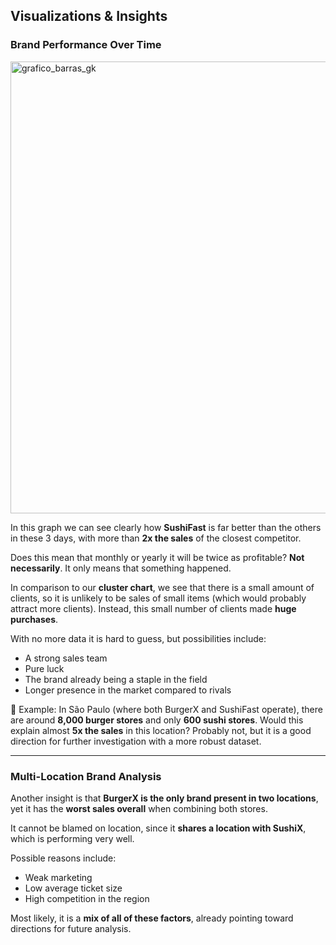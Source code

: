 ## Visualizations & Insights

### Brand Performance Over Time
<img width="1294" height="723" alt="grafico_barras_gk" src="https://github.com/user-attachments/assets/3d254ebe-d46f-4c29-858d-3f85edb70285" />


In this graph we can see clearly how **SushiFast** is far better than the others in these 3 days, with more than **2x the sales** of the closest competitor.  

Does this mean that monthly or yearly it will be twice as profitable? **Not necessarily**. It only means that something happened.  

In comparison to our **cluster chart**, we see that there is a small amount of clients, so it is unlikely to be sales of small items (which would probably attract more clients). Instead, this small number of clients made **huge purchases**.  

With no more data it is hard to guess, but possibilities include:  
- A strong sales team  
- Pure luck  
- The brand already being a staple in the field  
- Longer presence in the market compared to rivals  

📌 Example: In São Paulo (where both BurgerX and SushiFast operate), there are around **8,000 burger stores** and only **600 sushi stores**. Would this explain almost **5x the sales** in this location? Probably not, but it is a good direction for further investigation with a more robust dataset.  

---

### Multi-Location Brand Analysis

Another insight is that **BurgerX is the only brand present in two locations**, yet it has the **worst sales overall** when combining both stores.  

It cannot be blamed on location, since it **shares a location with SushiX**, which is performing very well.  

Possible reasons include:  
- Weak marketing  
- Low average ticket size  
- High competition in the region  

Most likely, it is a **mix of all of these factors**, already pointing toward directions for future analysis.  
